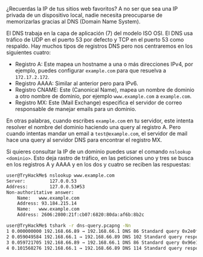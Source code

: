 ¿Recuerdas la IP de tus sitios web favoritos? A no ser que sea una IP privada de un dispositivo local, nadie necesita preocuparse de memorizarlas gracias al DNS (Domain Name System).

El DNS trabaja en la capa de aplicación (7) del modelo ISO OSI. El DNS usa tráfico de UDP en el puerto 53 por defecto y TCP en el puerto 53 como respaldo. Hay muchos tipos de registros DNS pero nos centraremos en los siguientes cuatro:

- Registro A: Este mapea un hostname a una o más direcciones IPv4, por ejemplo, puedes configurar `example.com` para que resuelva a `172.17.2.172`.
- Registro AAAA: Similar al anterior pero para IPv6.
- Registro CNAME: Este (Canonical Name), mapea un nombre de dominio a otro nombre de dominio, por ejemplo `www.example.com` a `example.com`.
- Registro MX: Este (Mail Exchange) especifica el servidor de correo responsable de manejar emails para un dominio.

En otras palabras, cuando escribes `example.com` en tu servidor, este intenta resolver el nombre del dominio haciendo una query al registro A. Pero cuando intentas mandar un email a `test@example.com`, el servidor de mail hace una query al servidor DNS para encontrar el registro MX.

Si quieres consultar la IP de un dominio puedes usar el comando `nslookup <dominio>`. Esto deja rastro de tráfico, en las peticiones uno y tres se busca en los registros A y AAAA y en los dos y cuatro se reciben las respuestas:

```bash
user@TryHackMe$ nslookup www.example.com 
Server:         127.0.0.53 
Address:        127.0.0.53#53  
Non-authoritative answer: 
	Name:   www.example.com 
	Address: 93.184.215.14 
	Name:   www.example.com 
	Address: 2606:2800:21f:cb07:6820:80da:af6b:8b2c
```

```bash
user@TryHackMe$ tshark -r dns-query.pcapng -Nn     
1 0.000000000 192.168.66.89 → 192.168.66.1 DNS 86 Standard query 0x2e0f A www.example.com OPT     
2 0.059049584 192.168.66.1 → 192.168.66.89 DNS 102 Standard query response 0x2e0f A www.example.com A 93.184.215.14 OPT     
3 0.059721705 192.168.66.89 → 192.168.66.1 DNS 86 Standard query 0x96e1 AAAA www.example.com OPT     
4 0.101568276 192.168.66.1 → 192.168.66.89 DNS 114 Standard query response 0x96e1 AAAA www.example.com AAAA 2606:2800:21f:cb07:6820:80da:af6b:8b2c OPT
```
